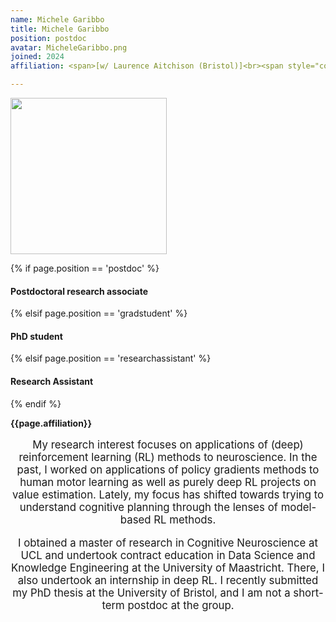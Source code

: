 ```yaml
---
name: Michele Garibbo
title: Michele Garibbo
position: postdoc
avatar: MicheleGaribbo.png
joined: 2024
affiliation: <span>[w/ Laurence Aitchison (Bristol)]<br><span style="color:#FFFFFF">.</span></span>

---  
```


<img width="250" src="{{site.baseurl}}/images/people/{{page.avatar}}" data-action="zoom">

 {% if page.position == 'postdoc' %}
<h4>Postdoctoral research associate</h4>
 {% elsif page.position == 'gradstudent' %}
<h4>PhD student</h4>
{% elsif page.position == 'researchassistant' %}
<h4>Research Assistant</h4>
 {% endif %}

<b>{{page.affiliation}}</b>
<br>

<header class="masthead text-justify" style="font-size:120%">

My research interest focuses on applications of (deep) reinforcement learning (RL) methods  to neuroscience. In the past, I worked on applications of policy gradients methods to human motor learning as well as purely deep RL projects on value estimation. Lately, my focus has shifted towards trying to understand cognitive planning through the lenses of model-based RL methods. 

I obtained a master of research in Cognitive Neuroscience at UCL and undertook contract education in Data Science and Knowledge Engineering at the University of Maastricht. There, I also undertook an internship in deep RL. I recently submitted my PhD thesis at the University of Bristol, and I am not a short-term postdoc at the group.